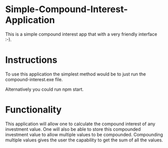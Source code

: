 # Simple-Compound-Interest-Application
This is a simple compound interest app that with a very friendly interface :-).

# Instructions
To use this application the simplest method would be to just run the compound-interest.exe file.

Alternatively you could run npm start.

# Functionality
This application will allow one to calculate the compound interest of any investment value. One will also be able to store 
this compounded investment value to allow multiple values to be compounded. Compounding multiple values gives the user the capability to get the sum of all the values.

